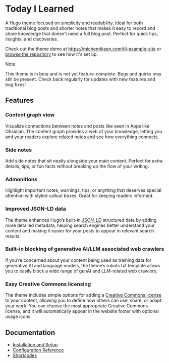 # Today I Learned

A Hugo theme focused on simplicity and readability. Ideal for both traditional blog posts and shorter notes that makes
it easy to record and share knowledge that doesn’t need a full blog post. Perfect for quick tips, insights, and
discoveries.

Check out the theme demo at <https://michenriksen.com/til-example-site> or [browse the repository] to see how it's set
up.

> [!NOTE]
> This theme is in beta and is not yet feature-complete. Bugs and quirks may still be present. Check back regularly for updates with new features and bug fixes!

## Features

### Content graph view

Visualize connections between notes and posts like seen in Apps like Obsidian. The content graph provides a web of your
knowledge, letting you and your readers explore related notes and see how everything connects.

### Side notes

Add side notes that sit neatly alongside your main content. Perfect for extra details, tips, or fun facts without
breaking up the flow of your writing.

### Admonitions

Highlight important notes, warnings, tips, or anything that deserves special attention with styled callout boxes. Great
for keeping readers informed.

### Improved JSON-LD data

The theme enhances Hugo’s built-in [JSON-LD] structured data by adding more detailed metadata, helping search engines
better understand your content and making it easier for your posts to appear in relevant search results.

### Built-in blocking of generative AI/LLM associated web crawlers

If you’re concerned about your content being used as training data for generative AI and language models, the theme’s
robots.txt template allows you to easily block a wide range of genAI and LLM-related web crawlers.

### Easy Creative Commons licensing

The theme includes simple options for adding a [Creative Commons license] to your content, allowing you to define how
others can use, share, or adapt your work. You can choose the most appropriate Creative Commons license, and it will
automatically appear in the website footer with optional usage icons.

## Documentation

- [Installation and Setup](https://michenriksen.com/til-example-site/posts/installation/)
- [Configuration Reference](https://michenriksen.com/til-example-site/posts/configuration/)
- [Shortcodes](https://michenriksen.com/til-example-site/posts/shortcodes/)

[JSON-LD]: https://json-ld.org/
[Creative Commons license]: https://creativecommons.org/share-your-work/cclicenses/
[browse the repository]: https://github.com/michenriksen/til-example-site
